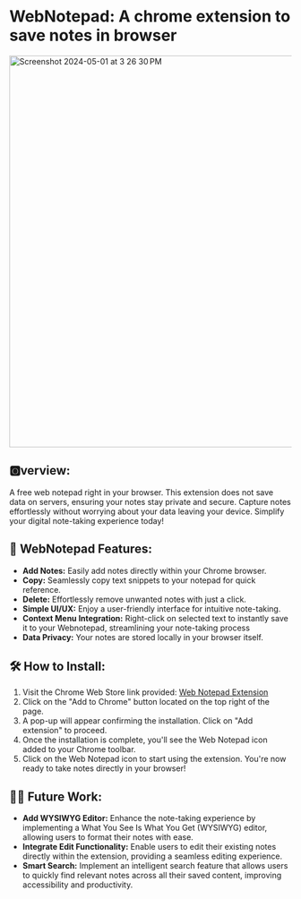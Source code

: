 # WebNotepad: A chrome extension to save notes in browser
<img width="700" alt="Screenshot 2024-05-01 at 3 26 30 PM" src="https://github.com/gopityro/WebNotePad/assets/25153647/7cc27a50-9033-44e5-9ff1-711505e97c97">

## 🅾️verview: 
A free web notepad right in your browser. This extension does not save data on servers, ensuring your notes stay private and secure. Capture notes effortlessly without worrying about your data leaving your device. Simplify your digital note-taking experience today!

## 🚀 WebNotepad Features:
- **Add Notes:** Easily add notes directly within your Chrome browser.
- **Copy:** Seamlessly copy text snippets to your notepad for quick reference.
- **Delete:** Effortlessly remove unwanted notes with just a click.
- **Simple UI/UX:** Enjoy a user-friendly interface for intuitive note-taking.
- **Context Menu Integration:** Right-click on selected text to instantly save it to your Webnotepad, streamlining your note-taking process
- **Data Privacy:** Your notes are stored locally in your browser itself.

## 🛠️ How to Install:
1. Visit the Chrome Web Store link provided: [Web Notepad Extension](https://chromewebstore.google.com/detail/web-notepad/hdlkbfdalcejhcbnbmfpnkjldkjkfcmb)
2. Click on the "Add to Chrome" button located on the top right of the page.
3. A pop-up will appear confirming the installation. Click on "Add extension" to proceed.
4. Once the installation is complete, you'll see the Web Notepad icon added to your Chrome toolbar.
5. Click on the Web Notepad icon to start using the extension. You're now ready to take notes directly in your browser!

## 🧗‍♀️ Future Work:
- **Add WYSIWYG Editor:** Enhance the note-taking experience by implementing a What You See Is What You Get (WYSIWYG) editor, allowing users to format their notes with ease.
- **Integrate Edit Functionality:** Enable users to edit their existing notes directly within the extension, providing a seamless editing experience.
- **Smart Search:** Implement an intelligent search feature that allows users to quickly find relevant notes across all their saved content, improving accessibility and productivity.

